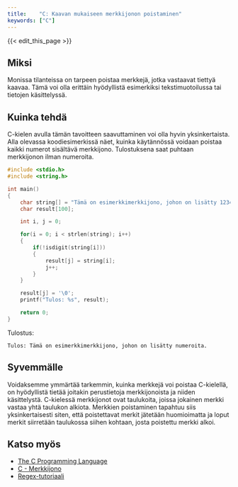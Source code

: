 ```yaml
---
title:    "C: Kaavan mukaiseen merkkijonon poistaminen"
keywords: ["C"]
---
```


{{< edit_this_page >}}

## Miksi

Monissa tilanteissa on tarpeen poistaa merkkejä, jotka vastaavat tiettyä kaavaa. Tämä voi olla erittäin hyödyllistä esimerkiksi tekstimuotoilussa tai tietojen käsittelyssä.

## Kuinka tehdä

C-kielen avulla tämän tavoitteen saavuttaminen voi olla hyvin yksinkertaista. Alla olevassa koodiesimerkissä näet, kuinka käytännössä voidaan poistaa kaikki numerot sisältävä merkkijono. Tulostuksena saat puhtaan merkkijonon ilman numeroita.

```C
#include <stdio.h>
#include <string.h>

int main()
{
	char string[] = "Tämä on esimerkkimerkkijono, johon on lisätty 1234 numeroita.";
	char result[100];

	int i, j = 0;

	for(i = 0; i < strlen(string); i++)
	{
		if(!isdigit(string[i]))
		{
			result[j] = string[i];
			j++;
		}
	}

	result[j] = '\0';
	printf("Tulos: %s", result);

	return 0;
}
```

Tulostus:

```
Tulos: Tämä on esimerkkimerkkijono, johon on lisätty numeroita.
```

## Syvemmälle

Voidaksemme ymmärtää tarkemmin, kuinka merkkejä voi poistaa C-kielellä, on hyödyllistä tietää joitakin perustietoja merkkijonoista ja niiden käsittelystä. C-kielessä merkkijonot ovat taulukoita, joissa jokainen merkki vastaa yhtä taulukon alkiota. Merkkien poistaminen tapahtuu siis yksinkertaisesti siten, että poistettavat merkit jätetään huomioimatta ja loput merkit siirretään taulukossa siihen kohtaan, josta poistettu merkki alkoi.

## Katso myös

- [The C Programming Language](https://en.wikipedia.org/wiki/The_C_Programming_Language)
- [C - Merkkijono](https://www.tutorialspoint.com/cprogramming/c_strings.htm)
- [Regex-tutoriaali](https://regexone.com/)